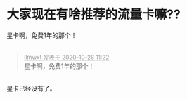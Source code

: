 # 大家现在有啥推荐的流量卡嘛??


星卡啊，免费1年的那个！<br />
<br />
<img src="static/image/smiley/default/lol.gif" smilieid="12" border="0" alt="" /><img src="static/image/smiley/default/lol.gif" smilieid="12" border="0" alt="" /><img src="static/image/smiley/default/lol.gif" smilieid="12" border="0" alt="" />

<div class="quote"><blockquote><font size="2"><a href="https://www.hostloc.com/forum.php?mod=redirect&amp;goto=findpost&amp;pid=9353146&amp;ptid=758511" target="_blank"><font color="#999999">llmwxt 发表于 2020-10-26 11:22</font></a></font><br />
星卡啊，免费1年的那个！</blockquote></div><br />
星卡已经没有了。
